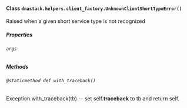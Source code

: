 #### Class `dnastack.helpers.client_factory.UnknownClientShortTypeError()`
Raised when a given short service type is not recognized 
##### Properties
###### `args`

##### Methods
###### `@staticmethod def with_traceback()`
Exception.with_traceback(tb) --
set self.__traceback__ to tb and return self.